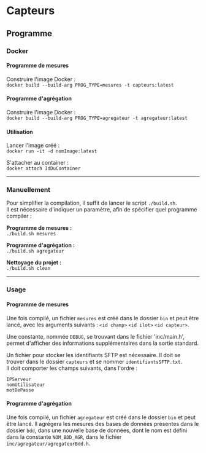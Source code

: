 # Capteurs
## Programme
### Docker
#### Programme de mesures
Construire l'image Docker :  
`docker build --build-arg PROG_TYPE=mesures -t capteurs:latest`

#### Programme d'agrégation
Construire l'image Docker :  
`docker build --build-arg PROG_TYPE=agregateur -t agregateur:latest`

#### Utilisation
Lancer l'image créé :  
`docker run -it -d nomImage:latest`

S'attacher au container :  
`docker attach IdDuContainer`

---
### Manuellement
Pour simplifier la compilation, il suffit de lancer le script `./build.sh`.  
Il est nécessaire d'indiquer un paramètre, afin de spécifier quel programme
compiler :

**Programme de mesures :**  
`./build.sh mesures`

**Programme d'agrégation :**  
`./build.sh agregateur`

**Nettoyage du projet :**  
`./build.sh clean`

---
### Usage
#### Programme de mesures
Une fois compilé, un fichier `mesures` est créé dans le dossier `bin` et
peut être lancé, avec les arguments suivants : `<id champ>` `<id ilot>`
`<id capteur>`.

Une constante, nommée `DEBUG`, se trouvant dans le fichier 'inc/main.h', permet
d'afficher des informations supplémentaires dans la sortie standard.


Un fichier pour stocker les identifiants SFTP est nécessaire. Il doit se trouver
dans le dossier `capteurs` et se nommer `identifiantsSFTP.txt`.  
Il doit comporter les champs suivants, dans l'ordre :  
```
IPServeur
nomUtilisateur
motDePasse
```

#### Programme d'agrégation
Une fois compilé, un fichier `agregateur` est créé dans le dossier `bin` et
peut être lancé.
Il agrégera les mesures des bases de données présentes dans le dossier `bdd`,
dans une nouvelle base de données, dont le nom est défini dans la constante
`NOM_BDD_AGR`, dans le fichier `inc/agregateur/agregateurBdd.h`.